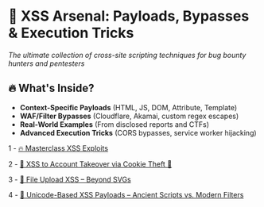 # 🎯 XSS Arsenal: Payloads, Bypasses & Execution Tricks
*The ultimate collection of cross-site scripting techniques for bug bounty hunters and pentesters*

## 🔥 What's Inside?
- **Context-Specific Payloads** (HTML, JS, DOM, Attribute, Template)
- **WAF/Filter Bypasses** (Cloudflare, Akamai, custom regex escapes)
- **Real-World Examples** (From disclosed reports and CTFs)
- **Advanced Execution Tricks** (CORS bypasses, service worker hijacking)

1 - [🔥 Masterclass XSS Exploits ](https://github.com/cybersecplayground/bugbounty-Tips-and-Tricks/blob/main/XSS/Masterclass%20XSS%20Exploits.md)

2 - [🚨 XSS to Account Takeover via Cookie Theft 🍪](https://github.com/cybersecplayground/bugbounty-Tips-and-Tricks/blob/main/XSS/XSS-to-Account-Takeover-via-Cookie-Theft.md)

3 - [📁 File Upload XSS – Beyond SVGs](https://github.com/cybersecplayground/bugbounty-Tips-and-Tricks/blob/main/XSS/File%20Upload%20XSS%20%E2%80%93%20Beyond%20SVGs.md)

4 - [🧠 Unicode-Based XSS Payloads – Ancient Scripts vs. Modern Filters](https://github.com/cybersecplayground/bugbounty-Tips-and-Tricks/blob/main/XSS/Unicode-Based%20XSS%20Payloads.md)
